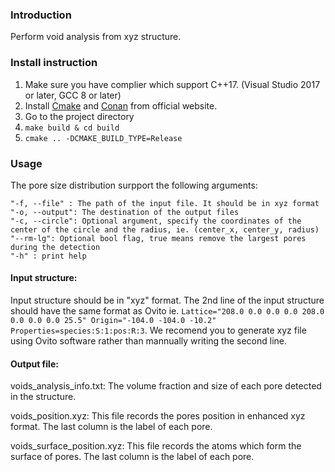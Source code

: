 ### Introduction

Perform void analysis from xyz structure.

### Install instruction

1. Make sure you have complier which support C++17. (Visual Studio 2017 or later, GCC 8 or later)
2. Install [Cmake](https://cmake.org/) and [Conan](https://conan.io/) from official website.
3. Go to the project directory
4. `make build & cd build`
5. `cmake .. -DCMAKE_BUILD_TYPE=Release`

### Usage

The pore size distribution surpport the following arguments:

```
"-f, --file" : The path of the input file. It should be in xyz format
"-o, --output": The destination of the output files
"-c, --circle": Optional argument, specify the coordinates of the center of the circle and the radius, ie. (center_x, center_y, radius)
"--rm-lg": Optional bool flag, true means remove the largest pores during the detection
"-h" : print help
```

#### Input structure:
Input structure should be in "xyz" format. The 2nd line of the input structure should have the same format as Ovito ie. `Lattice="208.0 0.0 0.0 0.0 208.0 0.0 0.0 0.0 25.5" Origin="-104.0 -104.0 -10.2" Properties=species:S:1:pos:R:3`. We recomend you to generate xyz file using Ovito software rather than mannually writing the second line.

#### Output file:
voids_analysis_info.txt: The volume fraction and size of each pore detected in the structure.

voids_position.xyz: This file records the pores position in enhanced xyz format. The last column is the label of each pore. 

voids_surface_position.xyz: This file records the atoms which form the surface of pores. The last column is the label of each pore.
